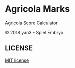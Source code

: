 # Agricola Marks

Agricola Score Calculator

© 2018 yan3 - Spiel Embryo

## LICENSE

[MIT license](https://opensource.org/licenses/mit-license.php)
